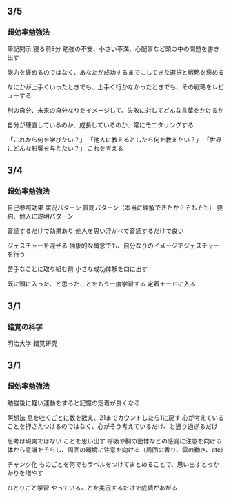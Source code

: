## 3/5
### 超効率勉強法
筆記開示
寝る前8分
勉強の不安、小さい不満、心配事など頭の中の問題を書き出す

能力を褒めるのではなく、あなたが成功するまでにしてきた選択と戦略を褒める

なにかが上手くいったときでも、上手く行かなかったときでも、その戦略をレビューする

別の自分、未来の自分なりをイメージして、失敗に対してどんな言葉をかけるか

自分が硬直しているのか、成長しているのか、常にモニタリングする

「これから何を学びたい？」
「他人に教えるとしたら何を教えたい？」
「世界にどんな影響を与えたい？」
これを考える

## 3/4
### 超効率勉強法
自己参照効果
実況パターン
質問パターン（本当に理解できたか？そもそも）
要約、他人に説明パターン

音読するだけで効果あり
他人を思い浮かべて音読するだけで良い

ジェスチャーを混ぜる
抽象的な概念でも、自分なりのイメージでジェスチャーを行う

苦手なことに取り組む前
小さな成功体験を口に出す

既に頭に入った、と思ったことをもう一度学習する
定着モードに入る

## 3/1
### 錯覚の科学
明治大学 錯覚研究

## 3/1
### 超効率勉強法
勉強後に軽い運動をすると記憶の定着が良くなる

瞑想法
息を吐くごとに数を数え、21までカウントしたら1に戻す
心が考えていることを押さえつけるのではなく、心がそう考えているだけ、と通り過ぎるだけ

思考は現実ではない ことを思い出す
呼吸や胸の動悸などの感覚に注意を向ける
体から意識をそらし、周囲の環境に注意を向ける（周囲の香り、雲の動き、etc）

チャンク化
ものごとを何でもラベルをつけてまとめることで、思い出すとっかかりを増やす

ひとりごと学習
やっていることを実況するだけで成績があがる
